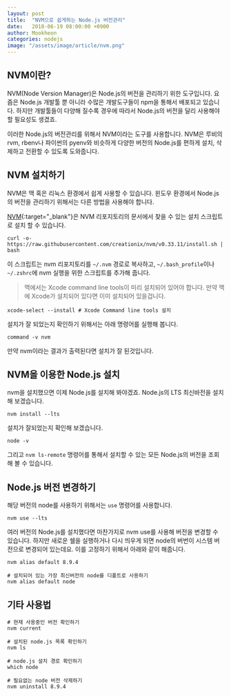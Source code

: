 ```yaml
---
layout: post
title:  "NVM으로 쉽게하는 Node.js 버전관리"
date:   2018-06-19 08:00:00 +0900
author: Mookheon
categories: nodejs
image: "/assets/image/article/nvm.png"
---
```




## NVM이란?

NVM(Node Version Manager)은 Node.js의 버전을 관리하기 위한 도구입니다. 요즘은 Node.js 개발툴 뿐 아니라 수많은 개발도구들이 npm을 통해서 배포되고 있습니다. 하지만 개발툴들이 다양해 질수록 경우에 따라서 Node.js의 버전을 달리 사용해야할 필요성도 생겼죠.

이러한 Node.js의 버전관리를 위해서 NVM이라는 도구를 사용합니다. NVM은 루비의 rvm, rbenv나 파이썬의 pyenv와 비슷하게 다양한 버전의 Node.js를 편하게 설치, 삭제하고 전환할 수 있도록 도와줍니다.



## NVM 설치하기
NVM은 맥 혹은 리눅스 환경에서 쉽게 사용할 수 있습니다. 윈도우 환경에서 Node.js의 버전을 관리하기 위해서는 다른 방법을 사용해야 합니다.

[NVM][NVM]{:target="_blank"}은 NVM 리포지토리의 문서에서 찾을 수 있는 설치 스크립트로 설치 할 수 있습니다.

```shell
curl -o- https://raw.githubusercontent.com/creationix/nvm/v0.33.11/install.sh | bash
```

이 스크립트는 nvm 리포지토리를 `~/.nvm` 경로로 복사하고, `~/.bash_profile`이나 `~/.zshrc`에 nvm 실행을 위한 스크립트를 추가해 줍니다.

> 맥에서는 Xcode command line tools이 미리 설치되어 있어야 합니다. 만약 맥에 Xcode가 설치되어 있다면 이미 설치되어 있을겁니다.
```shell
xcode-select --install # Xcode Command line tools 설치
```



설치가 잘 되었는지 확인하기 위해서는 아래 명령어를 실행해 봅니다.

```shell
command -v nvm
```

만약 nvm이라는 결과가 출력된다면 설치가 잘 된것입니다.




## NVM을 이용한 Node.js 설치
nvm을 설치했으면 이제 Node.js를 설치해 봐야겠죠. Node.js의 LTS 최신바전을 설치해 보겠습니다.

```shell
nvm install --lts
```

설치가 잘되었는지 확인해 보겠습니다.

```shell
node -v
```

그리고 `nvm ls-remote` 명령어를 통해서 설치할 수 있는 모든 Node.js의 버전을 조회해 볼 수 있습니다.




## Node.js 버전 변경하기
해당 버전의 node를 사용하기 위해서는 `use` 명령어를 사용합니다.

```shell
nvm use --lts
```

여러 버전의 Node.js를 설치했다면 마찬가지로 nvm use를 사용해 버전을 변경할 수 있습니다. 하지만 새로운 쉘을 실행하거나 다시 띄우게 되면 node의 버번이 시스템 버전으로 변경되어 있는데요. 이를 고정하기 위해서 아래와 같이 해줍니다.

```shell
nvm alias default 8.9.4

# 설치되어 있는 가장 최신버전의 node를 디폴트로 사용하기
nvm alias default node
```



## 기타 사용법

```shell
# 현재 사용중인 버전 확인하기
nvm current

# 설치된 node.js 목록 확인하기
nvm ls

# node.js 설치 경로 확인하기
which node

# 필요없는 node 버전 삭제하기
nvm uninstall 8.9.4
```



[NVM]: https://github.com/creationix/nvm

